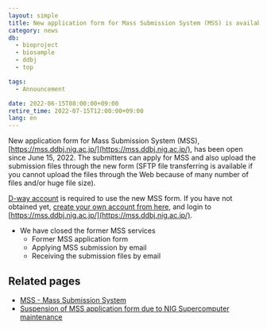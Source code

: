 ```yaml
---
layout: simple
title: New application form for Mass Submission System (MSS) is available
category: news
db:
  - bioproject
  - biosample
  - ddbj
  - top

tags:
  - Announcement

date: 2022-06-15T08:00:00+09:00
retire_time: 2022-07-15T12:00:00+09:00
lang: en
---
```


New application form for Mass Submission System (MSS), [https://mss.ddbj.nig.ac.jp/](https://mss.ddbj.nig.ac.jp/), has been open since June 15, 2022. The submitters can apply for MSS and also upload the submission files through the new form (SFTP file transferring is available if you cannot upload the files through the Web because of many number of files and/or huge file size).

[D-way account](https://www.ddbj.nig.ac.jp/account-e.html) is required to use the new MSS form. If you have not obtained yet, [create your own account from here](https://ddbj.nig.ac.jp/D-way/contents/general/reserve_account_page), and login to [https://mss.ddbj.nig.ac.jp/](https://mss.ddbj.nig.ac.jp/).

* We have closed the former MSS services
  * Former MSS application form
  * Applying MSS submission by email
  * Receiving the submission files by email

## Related pages
* [MSS - Mass Submission System](https://www.ddbj.nig.ac.jp/ddbj/mss-e.html#flow)
* [Suspension of MSS application form due to NIG Supercomputer maintenance](https://www.ddbj.nig.ac.jp/news/en/2022-06-07_1-e.html)
